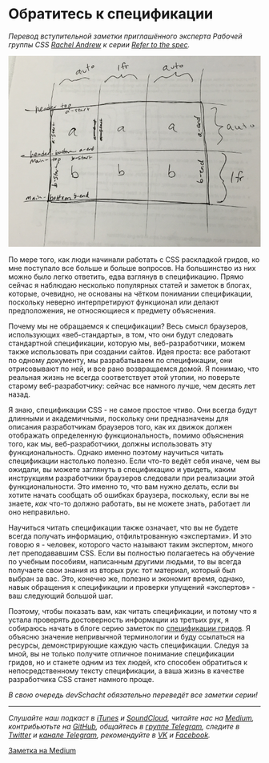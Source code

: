 # Обратитесь к спецификации

*Перевод вступительной заметки приглашённого эксперта Рабочей группы CSS [Rachel Andrew](http://twitter.com/rachelandrew) к серии [Refer to the spec](https://rachelandrew.co.uk/archives/2017/04/11/refer-to-the-spec/).*

![](./grid_draft.png)

По мере того, как люди начинали работать с CSS раскладкой гридов, ко мне поступало все больше и больше вопросов. На большинство из них можно было легко ответить, едва взглянув в спецификацию. Прямо сейчас я наблюдаю несколько популярных статей и заметок в блогах, которые, очевидно, не основаны на чётком понимании спецификации, поскольку неверно интерпретируют функционал или делают предположения, не относяющиеся к предмету объяснения.

Почему мы не обращаемся к спецификации? Весь смысл браузеров, использующих «веб-стандарты», в том, что они будут следовать стандартной спецификации, которую мы, веб-разработчики, можем также использовать при создании сайтов. Идея проста: все работают по одному документу, мы разрабатываем по спецификации, они отрисовывают по ней, и все рано возвращаемся домой. Я понимаю, что реальная жизнь не всегда соответствует этой утопии, но поверьте старому веб-разработчику: сейчас все намного лучше, чем десять лет назад.

Я знаю, спецификации CSS - не самое простое чтиво. Они всегда будут длинными и академичными, поскольку они предназначены для описания разработчикам браузеров того, как их движок должен отображать определенную функциональность, помимо объяснения того, как мы, веб-разработчики, должны использовать эту функциональность. Однако именно поэтому научиться читать спецификации настолько полезно. Если что-то ведёт себя иначе, чем вы ожидали, вы можете заглянуть в спецификацию и увидеть, каким инструкциям разработчики браузеров следовали при реализации этой функциональности. Это именно то, что вам нужно делать, если вы хотите начать сообщать об ошибках браузера, поскольку, если вы не знаете, *как* что-то должно работать, вы не можете знать, работает ли оно неправильно.

Научиться читать спецификации также означает, что вы не будете всегда получать информацию, отфильтрованную «экспертами». И это говорю я - человек, которого часто называют таким экспертом, много лет преподававшим CSS. Если вы полностью полагаетесь на обучение по учебным пособиям, написанным другими людьми, то вы всегда получаете свои знания из вторых рук: тот материал, который был выбран за вас. Это, конечно же, полезно и экономит время, однако, навык обращения к спецификации и проверки упущений «экспертов» - ваш следующий большой шаг.

Поэтому, чтобы показать вам, как читать спецификации, и потому что я устала проверять достоверность информации из третьих рук, я собираюсь начать в блоге серию заметок по [спецификации гридов](https://drafts.csswg.org/css-grid). Я объясню значение непривычной терминологии и буду ссылаться на ресурсы, демонстрирующие каждую часть спецификации. Следуя за мной, вы не только получите отличное понимание спецификации гридов, но и станете одним из тех людей, кто способен обратиться к непосредственному тексту спецификации, а ваша жизнь в качестве разработчика CSS станет намного проще.

*В свою очередь devSchacht обязательно переведёт все заметки серии!*

- - - -

*Слушайте наш подкаст в [iTunes](https://itunes.apple.com/ru/podcast/девшахта/id1226773343) и [SoundCloud](https://soundcloud.com/devschacht), читайте нас на [Medium](https://medium.com/devschacht), контрибьютьте на [GitHub](https://github.com/devSchacht), общайтесь в [группе Telegram](https://t.me/devSchacht), следите в [Twitter](https://twitter.com/DevSchacht) и [канале Telegram](https://t.me/devSchachtChannel), рекомендуйте в [VK](https://vk.com/devschacht) и [Facebook](https://www.facebook.com/devSchacht).*

[Заметка на Medium](https://medium.com/devschacht/rachel-andrew-refer-to-the-spec-21630c105f3d)
